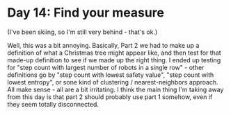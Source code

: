 # Day 14: Find your measure

(I've been skiing, so I'm still very behind - that's ok.)

Well, this was a bit annoying. Basically, Part 2 we had to make up a definition of what a Christmas tree might appear like, and then test for that made-up definition to see if we made up the right thing. I ended up testing for "step count with largest number of robots in a single row" - other definitions go by "step count with lowest safety value", "step count with lowest entropy", or sone kind of clustering / nearest-neighbors approach. All make sense - all are a bit irritating. I think the main thing I'm taking away from this day is that part 2 should probably use part 1 somehow, even if they seem totally disconnected.